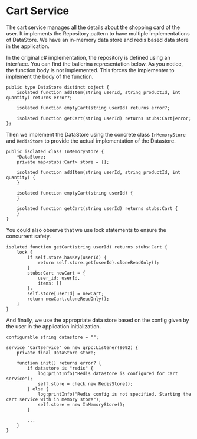 # Cart Service

The cart service manages all the details about the shopping card of the user. It implements the Repository pattern to have multiple implementations of DataStore. We have an in-memory data store and redis based data store in the application.

In the original c# implementation, the repository is defined using an interface. You can find the ballerina representation below. As you notice, the function body is not implemented. This forces the implementer to implement the body of the function.
```bal
public type DataStore distinct object {
    isolated function addItem(string userId, string productId, int quantity) returns error?;

    isolated function emptyCart(string userId) returns error?;

    isolated function getCart(string userId) returns stubs:Cart|error;
};
```

Then we implement the DataStore using the concrete class `InMemoryStore` and `RedisStore` to provide the actual implementation of the Datastore.

```bal
public isolated class InMemoryStore {
    *DataStore;
    private map<stubs:Cart> store = {};

    isolated function addItem(string userId, string productId, int quantity) {
    }

    isolated function emptyCart(string userId) {
    }

    isolated function getCart(string userId) returns stubs:Cart {
    }
}
```

You could also observe that we use lock statements to ensure the concurrent safety.
```bal
isolated function getCart(string userId) returns stubs:Cart {
    lock {
        if self.store.hasKey(userId) {
            return self.store.get(userId).cloneReadOnly();
        }
        stubs:Cart newCart = {
            user_id: userId,
            items: []
        };
        self.store[userId] = newCart;
        return newCart.cloneReadOnly();
    }
}
```
And finally, we use the appropriate data store based on the config given by the user in the application initialization.

```bal
configurable string datastore = "";

service "CartService" on new grpc:Listener(9092) {
    private final DataStore store;

    function init() returns error? {
        if datastore is "redis" {
            log:printInfo("Redis datastore is configured for cart service");
            self.store = check new RedisStore();
        } else {
            log:printInfo("Redis config is not specified. Starting the cart service with in memory store");
            self.store = new InMemoryStore();
        }

        ...
    }
}
```
